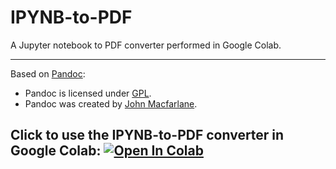 # IPYNB-to-PDF
A Jupyter notebook to PDF converter performed in Google Colab.
______________________________________________________________
Based on [Pandoc](https://pandoc.org):
- Pandoc is licensed under [GPL](https://www.gnu.org/licenses/gpl-3.0.html).
- Pandoc was created by [John Macfarlane](https://johnmacfarlane.net/tools.html).

## Click to use the IPYNB-to-PDF converter in Google Colab: [![Open In Colab](https://colab.research.google.com/assets/colab-badge.svg)](https://colab.research.google.com/github/OJB-Quantum/IPYNB-to-PDF/blob/main/IPYNB_to_PDF_in_Colab.ipynb)
